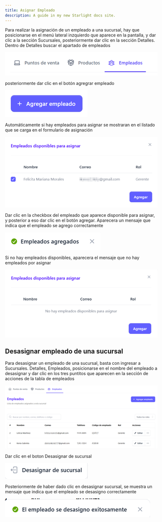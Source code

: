 ```yaml
---
title: Asignar Empleado
description: A guide in my new Starlight docs site.
---
```


Para realizar la asignación de un empleado a una sucursal, hay que posicionarse en el menú lateral inzquierdo que aparece en la pantalla, y dar clic a la sección Sucursales, posteriormente dar clic en la sección Detalles. 
Dentro de Detalles buscar el apartado de empleados

![Página de registro](../../../assets/emplea2.png)

posteriormente dar clic en el botón agregrar empleado 

![Página de registro](../../../assets/addemp.png)

Automáticamente si hay empleados para asignar se mostraran en el listado que se carga en el formulario de asignación

![Página de registro](../../../assets/asignarsucu.png)

Dar clic en la checkbox del empleado que aparece disponible para asignar, y posterior a eso dar clic en el botón agregar. Aparecera un mensaje que indica que el empleado se agrego correctamente

![Página de registro](../../../assets/agregados.png)

 Si no hay empleados disponibles, aparecera el mensaje que no hay empleados por asignar 

![Página de registro](../../../assets/asignform.png)

## Desasignar empleado de una sucursal

Para desasignar un empleado de una sucursal, basta con ingresar a Sucursales. Detalles, Empleados, posicionarse en el nombre del empleado a desasignar y dar clic en los tres puntitos que aparecen en la sección de acciones de la tabla de empleados 

![Página de registro](../../../assets/desaempl.png)

Dar clic en el boton Desasignar de sucursal

![Página de registro](../../../assets/desasignar-de-sucursal.png)

Posteriormente de haber dado clic en desasignar sucursal, se muestra un mensaje que indica que el empleado se desasigno correctamente

![Página de registro](../../../assets/desasignar.png)


